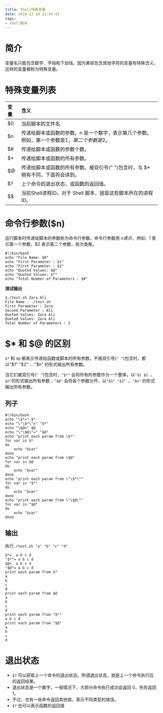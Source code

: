 ```yaml
---
title: Shell特殊变量
date: 2018-12-18 21:54:42
tags:
- shell脚本
---
```


# 简介
变量名只能包含数字、字母和下划线，因为某些包含其他字符的变量有特殊含义，这样的变量被称为特殊变量。

# 特殊变量列表
| 变量 | 	含义 |
|:-----|:-------|
| $0 |	当前脚本的文件名 |
| $n |	传递给脚本或函数的参数。n 是一个数字，表示第几个参数。例如，第一个参数是$1，第二个参数是$2。 |
| $# |	传递给脚本或函数的参数个数。 |
| $* |	传递给脚本或函数的所有参数。 |
| $@ |	传递给脚本或函数的所有参数。被双引号(" ")包含时，与 $* 稍有不同，下面将会讲到。 |
| $? |	上个命令的退出状态，或函数的返回值。 |
| $$ |	当前Shell进程ID。对于 Shell 脚本，就是这些脚本所在的进程ID。 |

# 命令行参数($n)
运行脚本时传递给脚本的参数称为命令行参数。命令行参数用 $n 表示，例如，$1 表示第一个参数，$2 表示第二个参数，依次类推。

```shell
#!/bin/bash
echo "File Name: $0"
echo "First Parameter : $1"
echo "First Parameter : $2"
echo "Quoted Values: $@"
echo "Quoted Values: $*"
echo "Total Number of Parameters : $#"
```
**测试输出**

```shell
$./test.sh Zara Ali
File Name : ./test.sh
First Parameter : Zara
Second Parameter : Ali
Quoted Values: Zara Ali
Quoted Values: Zara Ali
Total Number of Parameters : 2
```

# $* 和 $@ 的区别
`$*` 和 `$@` 都表示传递给函数或脚本的所有参数，不被双引号(`" "`)包含时，都以"$1" "$2" … "$n" 的形式输出所有参数。

当它们被双引号(`" "`)包含时，`"$*"` 会将所有的参数作为一个整体，以`"$1 $2 … $n"`的形式输出所有参数；`"$@"` 会将各个参数分开，以`"$1" "$2" … "$n"` 的形式输出所有参数。

## 列子
```shell
#!/bin/bash
echo "\$*=" $*
echo "\"\$*\"=" "$*"
echo "\$@=" $@
echo "\"\$@\"=" "$@"
echo "print each param from \$*"
for var in $*
do
    echo "$var"
done
echo "print each param from \$@"
for var in $@
do
    echo "$var"
done
echo "print each param from \"\$*\""
for var in "$*"
do
    echo "$var"
done
echo "print each param from \"\$@\""
for var in "$@"
do
    echo "$var"
done
```

## 输出
执行`./test.sh "a" "b" "c" "d"`
```shell
$*=  a b c d
"$*"= a b c d
$@=  a b c d
"$@"= a b c d
print each param from $*
a
b
c
d
print each param from $@
a
b
c
d
print each param from "$*"
a b c d
print each param from "$@"
a
b
c
d
```

# 退出状态
- `$?` 可以获取上一个命令的退出状态。所谓退出状态，就是上一个命令执行后的返回结果。
- 退出状态是一个数字，一般情况下，大部分命令执行成功会返回 0，失败返回 1。
- 不过，也有一些命令返回其他值，表示不同类型的错误。
- `$?` 也可以表示函数的返回值